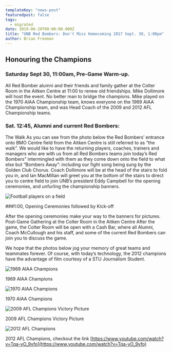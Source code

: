 ```yaml
---
templateKey: "news-post"
featuredpost: false
tags:
  - migrated
date: 2019-06-20T00:00:00.000Z
title: "UNB Red Bombers: Don't Miss Homecoming 2017 Sept. 30, 1:00pm"
author: Brian Freeman
---
```


## Honouring the Champions

### Saturday Sept 30, 11:00am, Pre-Game Warm-up.

All Red Bomber alumni and their friends and family gather at the Colter Room in the Aitken Centre at 11:00 to renew old friendships. Mike Dollimore will host the event. No better man to bridge the champions. Mike played on the 1970 AIAA Championship team, knows everyone on the 1969 AIAA Championship team, and was Head Coach of the 2009 and 2012 AFL Championship teams.

### Sat. 12:45, Alumni and current Red Bombers:

The Walk As you can see from the photo below the Red Bombers’ entrance onto BMO Centre field from the Aitken Centre is still referred to as “the walk”. We would like to have the returning players, coaches, trainers and managers who are with us from all Red Bombers teams join today’s Red Bombers” intermingled with them as they come down onto the field to what else but “Bombers Away”: including our fight song being sung by the Golden Club Chorus. Coach Dollimore will be at the head of the stairs to fold you in, and Ian MacMillan will greet you at the bottom of the stairs to direct you to centre field to join UNB’s president Eddy Campbell for the opening ceremonies, and unfurling the championship banners.

![Football players on a field](/img/2017-09-13/image002.png)

###1:00, Opening Ceremonies followed by Kick-off

After the opening ceremonies make your way to the banners for pictures.
Post-Game Gathering at the Colter Room in the Aitken Centre After the game, the Colter Room will be open with a Cash Bar, where all Alumni, Coach McCullough and his staff, and some of the current Red Bombers can join you to discuss the game.

We hope that the photos below jog your memory of great teams and teammates forever. Of course, with today’s technology, the 2012 champions have the advantage of film courtesy of a STU Journalism Student.

![1969 AIAA Champions](/img/2017-09-13/image004.jpg)

1969 AIAA Champions

![1970 AIAA Champions](/img/2017-09-13/image005.png)

1970 AIAA Champions

![2009 AFL Champions Victory Picture](/img/2017-09-13/image008.png)

2009 AFL Champions Victory Picture

![2012 AFL Champions](/img/2017-09-13/image010.jpg)

2012 AFL Champions, checkout the link [https://www.youtube.com/watch?v=Tqa-yO_9vfo](https://www.youtube.com/watch?v=Tqa-yO_9vfo)
